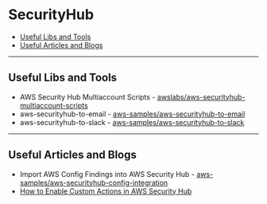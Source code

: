 # SecurityHub

- [Useful Libs and Tools](#useful-libs-and-tools)
- [Useful Articles and Blogs](#useful-articles-and-blogs)


---
## Useful Libs and Tools

- AWS Security Hub Multiaccount Scripts - [awslabs/aws-securityhub-multiaccount-scripts](https://github.com/awslabs/aws-securityhub-multiaccount-scripts)
- aws-securityhub-to-email - [aws-samples/aws-securityhub-to-email](https://github.com/aws-samples/aws-securityhub-to-email)
- aws-securityhub-to-slack - [aws-samples/aws-securityhub-to-slack](https://github.com/aws-samples/aws-securityhub-to-slack)


---
## Useful Articles and Blogs

- Import AWS Config Findings into AWS Security Hub - [aws-samples/aws-securityhub-config-integration](https://github.com/aws-samples/aws-securityhub-config-integration)
- [How to Enable Custom Actions in AWS Security Hub](https://aws.amazon.com/blogs/apn/how-to-enable-custom-actions-in-aws-security-hub/)

